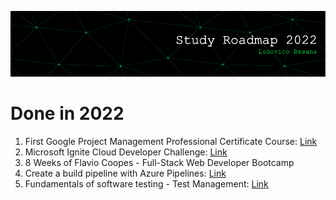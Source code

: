 ![github-header-image](github-header-image.png)

# Done in 2022
1) First Google Project Management Professional Certificate Course: [Link](https://www.coursera.org/professional-certificates/google-project-management)
2) Microsoft Ignite Cloud Developer Challenge: [Link](https://learn.microsoft.com/it-it/users/cloudskillschallenge/collections/25m3h4mn2623?WT.mc_id=cloudskillschallenge_909beffb-ac11-414a-9287-a4158b5d6cf9)
3) 8 Weeks of Flavio Coopes - Full-Stack Web Developer Bootcamp
4) Create a build pipeline with Azure Pipelines: [Link](https://docs.microsoft.com/en-us/learn/modules/create-a-build-pipeline/)
5) Fundamentals of software testing - Test Management: [Link](https://www.linkedin.com/learning/fondamenti-di-software-testing-gestione-dei-test/)
